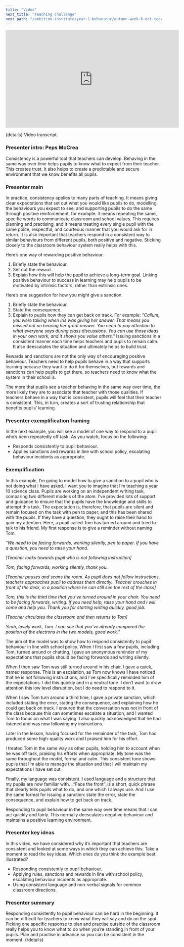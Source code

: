 ```yaml
---
title: "Video"
next_title: "Teaching challenge"
next_path: "/ambition-institute/year-1-behaviour/autumn-week-6-ect-teaching-challenge"
---
```


<iframe width="560" height="315" src="https://www.youtube.com/embed/VXmlZYepobM?list=PL4IuMlmijgAfTwwEiZmMp28Eaf66S3a1R" title="Autumn Week 6 ECT Video - YouTube" frameborder="0" allow="accelerometer; autoplay; clipboard-write; encrypted-media; gyroscope; picture-in-picture; web-share" allowfullscreen></iframe>

{details}
Video transcript.

### Presenter intro: Peps McCrea

Consistency is a powerful tool that teachers can develop. Behaving in the same way
over time helps pupils to know what to expect from their teacher. This creates trust.
It also helps to create a predictable and secure environment that we know benefits
all pupils.

### Presenter main

In practice, consistency applies to many parts of teaching. It means giving clear
expectations that set out what you would like pupils to do, modelling the behaviours
you expect to see, and supporting pupils to do the same through positive reinforcement,
for example. It means repeating the same, specific words to communicate classroom
and school values. This requires planning and practising, and it means treating every
single pupil with the same polite, respectful, and courteous manner that you would
ask for in return. It is also important that teachers respond in a consistent way
to similar behaviours from different pupils, both positive and negative. Sticking
closely to the classroom behaviour system really helps with this.

Here’s one way of rewarding positive behaviour.

1. Briefly state the behaviour.
2. Set out the reward.
3. Explain how this will help the pupil to achieve a long-term goal.
   Linking positive behaviour to success in learning may help pupils to be motivated
   by intrinsic factors, rather than extrinsic ones.

Here’s one suggestion for how you might give a sanction.

1. Briefly state the behaviour.
2. State the consequence.
3. Explain to pupils how they can get back on track.
   For example: _“Callum, you were talking when Iris was giving her answer. That means you missed out on hearing her great answer. You need to pay attention to what everyone says during class discussions. You can use those ideas in your own work, and it shows you value others.”_
   Issuing sanctions in a consistent manner each time helps teachers and pupils to
   remain calm. It also deescalates the situation and ultimately helps to build
   trust.

Rewards and sanctions are not the only way of encouraging positive behaviour. Teachers need to help pupils behave in a way that supports learning because they want to do it for themselves, but rewards and sanctions can help pupils to get there, so teachers need to know what the system in their school is.

The more that pupils see a teacher behaving in the same way over time, the more likely they are to associate that teacher with those qualities. If teachers behave in a way that is consistent, pupils will feel that their teacher is consistent. This, in turn, creates a sort of trusting relationship that benefits pupils’ learning.

### Presenter exemplification framing

In the next example, you will see a model of one way to respond to a pupil who’s
been repeatedly off task. As you watch, focus on the following:

- Responds consistently to pupil behaviour.
- Applies sanctions and rewards in line with school policy, escalating behaviour incidents as appropriate.

### Exemplification

In this example, I’m going to model how to give a sanction to a pupil who is not
doing what I have asked. I want you to imagine that I’m teaching a year 10
science class. Pupils are working on an independent writing task, comparing two
different models of the atom. I’ve provided lots of support and guidance to
ensure that the pupils have the knowledge and skills to attempt this task. The
expectation is, therefore, that pupils are silent and remain focused on the task
with pen to paper, and this has been shared with the pupils. If they have a
question, they ought to raise their hand to gain my attention. Here, a pupil
called Tom has turned around and tried to talk to his friend. My first response
is to give a reminder without naming Tom.

_“We need to be facing forwards, working silently, pen to paper. If you have a question, you need to raise your hand._

_[Teacher looks towards pupil who is not following instruction]_

_Tom, facing forwards, working silently, thank you._

_[Teacher pauses and scans the room. As pupil does not follow instructions, teachers approaches pupil to address them directly.&nbsp; Teacher_
_crouches in front of the desk, in a position where he can still see the rest of the class]_

_Tom, this is the third time that you’ve turned around in your chair. You need to be facing forwards, writing. If you need help, raise your hand and I will come and help you. Thank you for starting writing quickly, good job._

_[Teacher circulates the classroom and then returns to Tom]_

_Yeah, lovely work, Tom. I can see that you’ve already compared the position of the electrons in the two models, good work.”_

The aim of the model was to show how to respond consistently to pupil behaviour in line with school policy. When I first saw a few pupils, including Tom, turned around or chatting, I gave an anonymous reminder of my expectations that pupils should be facing forwards and writing silently.

When I then saw Tom was still turned around in his chair, I gave a quick, named response. This is an escalation, as Tom now knows I have noticed that he is not following instructions, and I’ve specifically reminded him of the expectations. I did this quickly and in a neutral tone. I don’t want to draw attention this low level disruption, but I do need to respond to it.

When I saw Tom turn around a third time, I gave a private sanction, which included stating the error, stating the consequence, and explaining how he could get back on track. I ensured that the conversation was not in front of the class because this can sometimes escalate a situation, and I wanted Tom to focus on what I was saying. I also quickly acknowledged that he had listened and was now following my instructions.

Later in the lesson, having focused for the remainder of the task, Tom had produced some high-quality work and I praised him for his effort.

I treated Tom in the same way as other pupils, holding him to account when he was off task, praising his efforts when appropriate. My tone was the same throughout the model, formal and calm. This consistent tone shows pupils that I’m able to manage the situation and that I will maintain my expectations I have set out.

Finally, my language was consistent. I used language and a structure that my pupils are now familiar with. \_“Face the front”\_is a short, quick phrase that clearly tells pupils what to do, and one which I always use. And I use the same format for issuing a sanction: state the error, state the consequence, and explain how to get back on track.

Responding to pupil behaviour in the same way over time means that I can act quickly and fairly. This normally deescalates negative behaviour and maintains a positive learning environment.

### Presenter key ideas

In this video, we have considered why it’s important that teachers are consistent
and looked at some ways in which they can achieve this. Take a moment to read the
key ideas. Which ones do you think the example best illustrated?

- Responding consistently to pupil behaviour.
- Applying rules, sanctions and rewards in line with school policy, escalating behaviour incidents as appropriate.
- Using consistent language and non-verbal signals for common classroom directions.

### Presenter summary

Responding consistently to pupil behaviour can be hard in the beginning. It can
be difficult for teachers to know what they will say and do on the spot. Picking
one specific response to plan and practise outside of the classroom really helps
you to know what to do when you’re standing in front of your pupils. Plan and
practise in advance so you can be consistent in the moment.
{/details}
